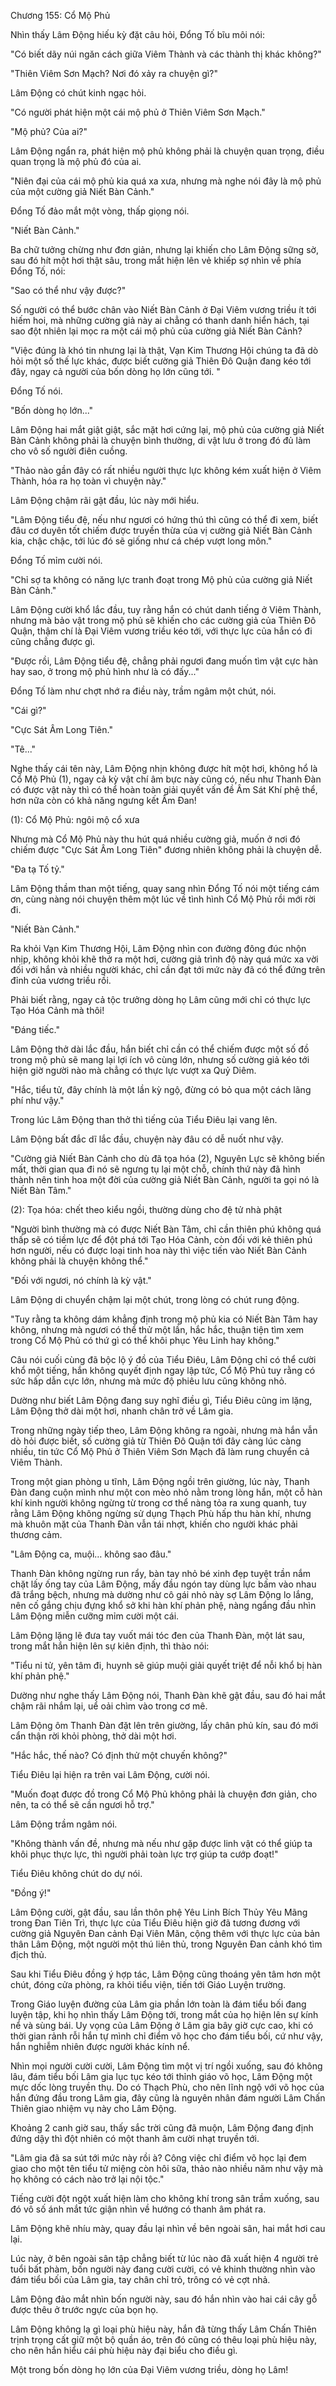 




Chương 155: Cổ Mộ Phủ


Nhìn thấy Lâm Động hiếu kỳ đặt câu hỏi, Đổng Tố bĩu môi nói:

"Có biết dãy núi ngăn cách giữa Viêm Thành và các thành thị khác không?"

"Thiên Viêm Sơn Mạch? Nơi đó xảy ra chuyện gì?"

Lâm Động có chút kinh ngạc hỏi.

"Có người phát hiện một cái mộ phủ ở Thiên Viêm Sơn Mạch."

"Mộ phủ? Của ai?"

Lâm Động ngẩn ra, phát hiện mộ phủ không phải là chuyện quan trọng, điều quan trọng là mộ phủ đó của ai.

"Niên đại của cái mộ phủ kia quá xa xưa, nhưng mà nghe nói đây là mộ phủ của một cường giả Niết Bàn Cảnh."

Đổng Tố đảo mắt một vòng, thấp giọng nói.

"Niết Bàn Cảnh."

Ba chữ tưởng chừng như đơn giản, nhưng lại khiến cho Lâm Động sững sờ, sau đó hít một hơi thật sâu, trong mắt hiện lên vẻ khiếp sợ nhìn về phía Đổng Tố, nói:

"Sao có thể như vậy được?"

Số người có thể bước chân vào Niết Bàn Cảnh ở Đại Viêm vương triều ít tới hiếm hoi, mà những cường giả này ai chẳng có thanh danh hiển hách, tại sao đột nhiên lại mọc ra một cái mộ phủ của cường giả Niết Bàn Cảnh?

"Việc đúng là khó tin nhưng lại là thật, Vạn Kim Thương Hội chúng ta đã dò hỏi một số thế lực khác, được biết cường giả Thiên Đô Quận đang kéo tới đây, ngay cả người của bốn dòng họ lớn cũng tới. "

Đổng Tố nói.

"Bốn dòng họ lớn..."

Lâm Động hai mắt giật giật, sắc mặt hơi cứng lại, mộ phủ của cường giả Niết Bàn Cảnh không phải là chuyện bình thường, di vật lưu ở trong đó đủ làm cho vô số người điên cuồng.

"Thảo nào gần đây có rất nhiều người thực lực không kém xuất hiện ở Viêm Thành, hóa ra họ toàn vì chuyện này."

Lâm Động chậm rãi gật đầu, lúc này mới hiểu.

"Lâm Động tiểu đệ, nếu như ngươi có hứng thú thì cũng có thể đi xem, biết đâu cơ duyên tốt chiếm được truyền thừa của vị cường giả Niết Bàn Cảnh kia, chậc chậc, tới lúc đó sẽ giống như cá chép vượt long môn."

Đổng Tố mỉm cười nói.

"Chỉ sợ ta không có năng lực tranh đoạt trong Mộ phủ của cường giả Niết Bàn Cảnh."

Lâm Động cười khổ lắc đầu, tuy rằng hắn có chút danh tiếng ở Viêm Thành, nhưng mà bảo vật trong mộ phủ sẽ khiến cho các cường giả của Thiên Đô Quận, thậm chí là Đại Viêm vương triều kéo tới, với thực lực của hắn có đi cũng chẳng được gì.

"Được rồi, Lâm Động tiểu đệ, chẳng phải ngươi đang muốn tìm vật cực hàn hay sao, ở trong mộ phủ hình như là có đấy..."

Đổng Tố làm như chợt nhớ ra điều này, trầm ngâm một chút, nói.

"Cái gì?"

"Cực Sát Âm Long Tiên."

"Tê..."

Nghe thấy cái tên này, Lâm Động nhịn không được hít một hơi, không hổ là Cổ Mộ Phủ (1), ngay cả kỳ vật chí âm bực này cũng có, nếu như Thanh Đàn có được vật này thì có thể hoàn toàn giải quyết vấn đề Âm Sát Khí phệ thể, hơn nữa còn có khả năng ngưng kết Âm Đan!

(1): Cổ Mộ Phủ: ngôi mộ cổ xưa

Nhưng mà Cổ Mộ Phủ này thu hút quá nhiều cường giả, muốn ở nơi đó chiếm được "Cực Sát Âm Long Tiên" đương nhiên không phải là chuyện dễ.

"Đa tạ Tố tỷ."

Lâm Động thầm than một tiếng, quay sang nhìn Đổng Tố nói một tiếng cám ơn, cùng nàng nói chuyện thêm một lúc về tình hình Cổ Mộ Phủ rồi mới rời đi.

"Niết Bàn Cảnh."

Ra khỏi Vạn Kim Thương Hội, Lâm Động nhìn con đường đông đúc nhộn nhịp, không khỏi khẽ thở ra một hơi, cường giả trình độ này quá mức xa vời đối với hắn và nhiều người khác, chỉ cần đạt tới mức này đã có thể đứng trên đỉnh của vương triều rồi.

Phải biết rằng, ngay cả tộc trưởng dòng họ Lâm cũng mới chỉ có thực lực Tạo Hóa Cảnh mà thôi!

"Đáng tiếc."

Lâm Động thở dài lắc đầu, hắn biết chỉ cần có thể chiếm được một số đồ trong mộ phủ sẽ mang lại lợi ích vô cùng lớn, nhưng số cường giả kéo tới hiện giờ người nào mà chẳng có thực lực vượt xa Quỷ Diêm.

"Hắc, tiểu tử, đây chính là một lần kỳ ngộ, đừng có bỏ qua một cách lãng phí như vậy."

Trong lúc Lâm Động than thở thì tiếng của Tiểu Điêu lại vang lên.

Lâm Động bất đắc dĩ lắc đầu, chuyện này đâu có dễ nuốt như vậy.

"Cường giả Niết Bàn Cảnh cho dù đã tọa hóa (2), Nguyên Lực sẽ không biến mất, thời gian qua đi nó sẽ ngưng tụ lại một chỗ, chính thứ này đã hình thành nên tinh hoa một đời của cường giả Niết Bàn Cảnh, người ta gọi nó là Niết Bàn Tâm."

(2): Tọa hóa: chết theo kiểu ngồi, thường dùng cho đệ tử nhà phật

"Người bình thường mà có được Niết Bàn Tâm, chỉ cần thiên phú không quá thấp sẽ có tiềm lực để đột phá tới Tạo Hóa Cảnh, còn đối với kẻ thiên phú hơn người, nếu có được loại tinh hoa này thì việc tiến vào Niết Bàn Cảnh không phải là chuyện không thể."

"Đối với ngươi, nó chính là kỳ vật."

Lâm Động di chuyển chậm lại một chút, trong lòng có chút rung động.

"Tuy rằng ta không dám khẳng định trong mộ phủ kia có Niết Bàn Tâm hay không, nhưng mà ngươi có thể thử một lần, hắc hắc, thuận tiện tìm xem trong Cổ Mộ Phủ có thứ gì có thể khôi phục Yêu Linh hay không."

Câu nói cuối cùng đã bộc lộ ý đồ của Tiểu Điêu, Lâm Động chỉ có thể cười khổ một tiếng, hắn không quyết định ngay lập tức, Cổ Mộ Phủ tuy rằng có sức hấp dẫn cực lớn, nhưng mà mức độ phiêu lưu cũng không nhỏ.

Dường như biết Lâm Động đang suy nghĩ điều gì, Tiểu Điêu cũng im lặng, Lâm Động thở dài một hơi, nhanh chân trở về Lâm gia.

Trong những ngày tiếp theo, Lâm Động không ra ngoài, nhưng mà hắn vẫn dò hỏi được biết, số cường giả từ Thiên Đô Quận tới đây càng lúc càng nhiều, tin tức Cổ Mộ Phủ ở Thiên Viêm Sơn Mạch đã làm rung chuyển cả Viêm Thành.

Trong một gian phòng u tĩnh, Lâm Động ngồi trên giường, lúc này, Thanh Đàn đang cuộn mình như một con mèo nhỏ nằm trong lòng hắn, một cỗ hàn khí kinh người không ngừng từ trong cơ thể nàng tỏa ra xung quanh, tuy rằng Lâm Động không ngừng sử dụng Thạch Phù hấp thu hàn khí, nhưng mà khuôn mặt của Thanh Đàn vẫn tái nhợt, khiến cho người khác phải thương cảm.

"Lâm Động ca, muội… không sao đâu."

Thanh Đàn không ngừng run rẩy, bàn tay nhỏ bé xinh đẹp tuyệt trần nắm chặt lấy ống tay của Lâm Động, mấy đầu ngón tay dùng lực bấm vào nhau đã trắng bệch, nhưng mà dường như cô gái nhỏ này sợ Lâm Động lo lắng, nên cố gắng chịu đựng khổ sở khi hàn khí phản phệ, nàng ngẩng đầu nhìn Lâm Động miễn cưỡng mỉm cười một cái.

Lâm Động lặng lẽ đưa tay vuốt mái tóc đen của Thanh Đàn, một lát sau, trong mắt hắn hiện lên sự kiên định, thì thào nói:

"Tiểu ni tử, yên tâm đi, huynh sẽ giúp muội giải quyết triệt để nỗi khổ bị hàn khí phản phệ."

Dường như nghe thấy Lâm Động nói, Thanh Đàn khẽ gật đầu, sau đó hai mắt chậm rãi nhắm lại, uể oải chìm vào trong cơ mê.

Lâm Động ôm Thanh Đàn đặt lên trên giường, lấy chân phủ kín, sau đó mới cẩn thận rời khỏi phòng, thở dài một hơi.

"Hắc hắc, thế nào? Có định thử một chuyến không?"

Tiểu Điêu lại hiện ra trên vai Lâm Động, cười nói.

"Muốn đoạt được đồ trong Cổ Mộ Phủ không phải là chuyện đơn giản, cho nên, ta có thể sẽ cần ngươi hỗ trợ."

Lâm Động trầm ngâm nói.

"Không thành vấn đề, nhưng mà nếu như gặp được linh vật có thể giúp ta khôi phục thực lực, thì người phải toàn lực trợ giúp ta cướp đoạt!"

Tiểu Điêu không chút do dự nói.

"Đồng ý!"

Lâm Động cười, gật đầu, sau lần thôn phệ Yêu Linh Bích Thủy Yêu Mãng trong Đan Tiên Trì, thực lực của Tiểu Điêu hiện giờ đã tương đương với cường giả Nguyên Đan cảnh Đại Viên Mãn, cộng thêm với thực lực của bản thân Lâm Động, một người một thú liên thủ, trong Nguyên Đan cảnh khó tìm địch thủ.

Sau khi Tiểu Điêu đồng ý hợp tác, Lâm Động cũng thoáng yên tâm hơn một chút, đóng cửa phòng, ra khỏi tiểu viện, tiến tới Giáo Luyện trường.

Trong Giáo luyện đường của Lâm gia phần lớn toàn là đám tiểu bối đang luyện tập, khi họ nhìn thấy Lâm Động tới, trong mắt của họ hiện lên sự kính nể và sùng bái. Uy vọng của Lâm Động ở Lâm gia bây giờ cực cao, khi có thời gian rảnh rỗi hắn tự mình chỉ điểm võ học cho đám tiểu bối, cứ như vậy, hắn nghiễm nhiên được người khác kính nể.

Nhìn mọi người cười cười, Lâm Động tìm một vị trí ngồi xuống, sau đó không lâu, đám tiểu bối Lâm gia lục tục kéo tới thỉnh giáo võ học, Lâm Động một mực dốc lòng truyền thụ. Do có Thạch Phù, cho nên lĩnh ngộ với võ học của hắn đứng đầu trong Lâm gia, đây cũng là nguyên nhân đám người Lâm Chấn Thiên giao nhiệm vụ này cho Lâm Động.

Khoảng 2 canh giờ sau, thấy sắc trời cũng đã muộn, Lâm Động đang định đứng dậy thì đột nhiên có một thanh âm cười nhạt truyền tới.

"Lâm gia đã sa sút tới mức này rồi à? Công việc chỉ điểm võ học lại đem giao cho một tên tiểu tử miệng còn hôi sữa, thảo nào nhiều năm như vậy mà họ không có cách nào trở lại nội tộc."

Tiếng cười đột ngột xuất hiện làm cho không khí trong sân trầm xuống, sau đó vô số ánh mắt tức giận nhìn về hướng có thanh âm phát ra.

Lâm Động khẽ nhíu mày, quay đầu lại nhìn về bên ngoài sân, hai mắt hơi cau lại.

Lúc này, ở bên ngoài sân tập chẳng biết từ lúc nào đã xuất hiện 4 người trẻ tuổi bất phàm, bốn người này đang cười cười, có vẻ khinh thường nhìn vào đám tiểu bối của Lâm gia, tay chân chỉ trỏ, trông có vẻ cợt nhả.

Lâm Động đảo mắt nhìn bốn người này, sau đó hắn nhìn vào hai cái cây gỗ được thêu ở trước ngực của bọn họ.

Lâm Động không lạ gì loại phù hiệu này, hắn đã từng thấy Lâm Chấn Thiên trịnh trọng cất giữ một bộ quần áo, trên đó cũng có thêu loại phù hiệu này, cho nên hắn hiểu cái phù hiệu này đại biểu cho điều gì.

Một trong bốn dòng họ lớn của Đại Viêm vương triều, dòng họ Lâm!




